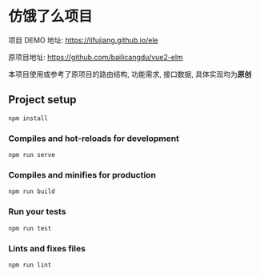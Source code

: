 # 仿饿了么项目

项目 DEMO 地址: https://lifujiang.github.io/ele

原项目地址: https://github.com/bailicangdu/vue2-elm

本项目使用或参考了原项目的路由结构, 功能需求, 接口数据, 具体实现均为**原创**

## Project setup
```
npm install
```

### Compiles and hot-reloads for development
```
npm run serve
```

### Compiles and minifies for production
```
npm run build
```

### Run your tests
```
npm run test
```

### Lints and fixes files
```
npm run lint
```
